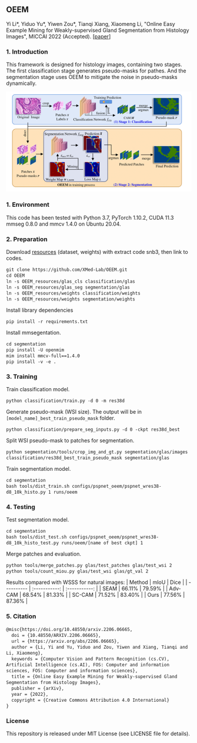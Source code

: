 ## OEEM

Yi Li*, Yiduo Yu*, Yiwen Zou*, Tianqi Xiang, Xiaomeng Li, "Online Easy Example Mining for Weakly-supervised Gland Segmentation from Histology Images", MICCAI 2022 (Accepted). [[paper](https://arxiv.org/abs/2206.06665)]

### 1. Introduction
This framework is designed for histology images, containing two stages. The first classification stage generates pseudo-masks for pathes. And the segmentation stage uses OEEM to mitigate the noise in pseudo-masks dynamically.

![framework visualization](segmentation/demo/oeem_vis.png)

### 1. Environment

This code has been tested with Python 3.7, PyTorch 1.10.2, CUDA 11.3 mmseg 0.8.0 and mmcv 1.4.0 on Ubuntu 20.04.

### 2. Preparation

Download [resources](https://pan.baidu.com/s/1htY5nZacceXj_m2FlY8uXw) (dataset, weights) with extract code snb3, then link to codes.
```shell
git clone https://github.com/XMed-Lab/OEEM.git
cd OEEM
ln -s OEEM_resources/glas_cls classification/glas
ln -s OEEM_resources/glas_seg segmentation/glas
ln -s OEEM_resources/weights classification/weights
ln -s OEEM_resources/weights segmentation/weights
```

Install library dependencies
```shell
pip install -r requirements.txt
```

Install mmsegentation.
```shell
cd segmentation
pip install -U openmim
mim install mmcv-full==1.4.0
pip install -v -e .
```

### 3. Training

Train classification model.

```shell
python classification/train.py -d 0 -m res38d
```

Generate pseudo-mask (WSI size). The output will be in `[model_name]_best_train_pseudo_mask` folder.

```shell
python classification/prepare_seg_inputs.py -d 0 -ckpt res38d_best
```

Split WSI pseudo-mask to patches for segmentation.

```shell
python segmentation/tools/crop_img_and_gt.py segmentation/glas/images classification/res38d_best_train_pseudo_mask segmentation/glas
```

Train segmentation model.

```shell
cd segmentation
bash tools/dist_train.sh configs/pspnet_oeem/pspnet_wres38-d8_10k_histo.py 1 runs/oeem
```

### 4. Testing

Test segmentation model.

```shell
cd segmentation
bash tools/dist_test.sh configs/pspnet_oeem/pspnet_wres38-d8_10k_histo_test.py runs/oeem/[name of best ckpt] 1
```

Merge patches and evaluation.

```shell
python tools/merge_patches.py glas/test_patches glas/test_wsi 2
python tools/count_miou.py glas/test_wsi glas/gt_val 2
```

Results compared with WSSS for natural images:
| Method  | mIoU   |  Dice  |
| ---------- | :-----------:  | :-----------: |
| SEAM | 66.11%   | 79.59%     |
| Adv-CAM | 68.54%   | 81.33%     |
| SC-CAM | 71.52%   | 83.40%     |
| Ours | 77.56%   | 87.36%     |

### 5. Citation

```
@misc{https://doi.org/10.48550/arxiv.2206.06665,
  doi = {10.48550/ARXIV.2206.06665},
  url = {https://arxiv.org/abs/2206.06665},
  author = {Li, Yi and Yu, Yiduo and Zou, Yiwen and Xiang, Tianqi and Li, Xiaomeng},
  keywords = {Computer Vision and Pattern Recognition (cs.CV), Artificial Intelligence (cs.AI), FOS: Computer and information sciences, FOS: Computer and information sciences},
  title = {Online Easy Example Mining for Weakly-supervised Gland Segmentation from Histology Images},
  publisher = {arXiv},
  year = {2022},
  copyright = {Creative Commons Attribution 4.0 International}
}
```

### License

This repository is released under MIT License (see LICENSE file for details).
